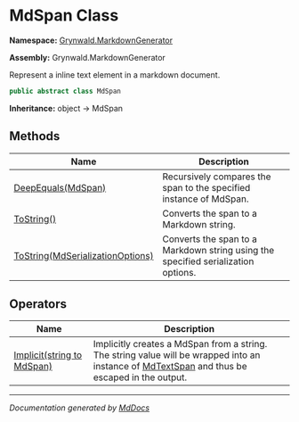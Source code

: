 ﻿# MdSpan Class

**Namespace:** [Grynwald.MarkdownGenerator](../index.md)

**Assembly:** Grynwald.MarkdownGenerator

Represent a inline text element in a markdown document.

```csharp
public abstract class MdSpan
```

**Inheritance:** object → MdSpan

## Methods

| Name                                                                                   | Description                                                                       |
| -------------------------------------------------------------------------------------- | --------------------------------------------------------------------------------- |
| [DeepEquals(MdSpan)](methods/DeepEquals.md)                                            | Recursively compares the span to the specified instance of MdSpan.                |
| [ToString()](methods/ToString.md#tostring)                                             | Converts the span to a Markdown string.                                           |
| [ToString(MdSerializationOptions)](methods/ToString.md#tostringmdserializationoptions) | Converts the span to a Markdown string using the specified serialization options. |

## Operators

| Name                                                | Description                                                                                                                                                             |
| --------------------------------------------------- | ----------------------------------------------------------------------------------------------------------------------------------------------------------------------- |
| [Implicit(string to MdSpan)](operators/Implicit.md) | Implicitly creates a MdSpan from a string. The string value will be wrapped into an instance of [MdTextSpan](../MdTextSpan/index.md) and thus be escaped in the output. |

___

*Documentation generated by [MdDocs](https://github.com/ap0llo/mddocs)*
